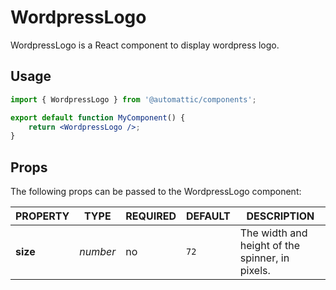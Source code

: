 # WordpressLogo

WordpressLogo is a React component to display wordpress logo.

## Usage

```jsx
import { WordpressLogo } from '@automattic/components';

export default function MyComponent() {
	return <WordpressLogo />;
}
```

## Props

The following props can be passed to the WordpressLogo component:

| PROPERTY | TYPE     | REQUIRED | DEFAULT | DESCRIPTION                                     |
| -------- | -------- | -------- | ------- | ----------------------------------------------- |
| **size** | _number_ | no       | `72`    | The width and height of the spinner, in pixels. |
